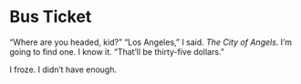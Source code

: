 # Bus Ticket

“Where are you headed, kid?”
“Los Angeles,” I said. _The City of Angels_. I’m going to find one. I know it.
“That’ll be thirty-five dollars.”

I froze. I didn’t have enough.

